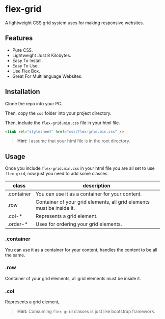 # flex-grid

A lightweight CSS grid system uses for making responsive websites.

## Features

-  Pure CSS.
-  Lightweight Just 8 Kilobytes.
-  Easy To Install.
-  Easy To Use.
-  Use Flex Box.
-  Great For Multilanguage Websites. <!-- NEED -->

## Installation

Clone the repo into your PC.

Then, copy the `css` folder into your project directory.

Then, include the `flex-grid.min.css` file in your html file.

```html
<link rel="stylesheet" href="css/flex-grid.min.css" />
```

> **Hint:** I assume that your html file is in the root directory.

## Usage

Once you include `flex-grid.min.css` in your html file you are all set to use `flex-grid`, now just you need to add some classes.

| class      | description                                                           |
| ---------- | --------------------------------------------------------------------- |
| .container | You can use it as a container for your content.                       |
| .row       | Container of your grid elements, all grid elements must be inside it. |
| .col-\*    | Represents a grid element.                                            |
| .order-\*  | Uses for ordering your grid elements.                                 |

### .container

You can use it as a container for your content, handles the content to be all the same.

### .row

Container of your grid elements, all grid elements must be inside it.

### .col

Represents a grid element,

> **Hint:** Consuming `flex-grid` classes is just like bootstrap framework.

